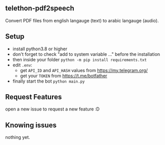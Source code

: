 ## telethon-pdf2speech
Convert PDF files from english langauge (text) to arabic langauge (audio). 

## Setup
- install python3.8 or higher
- don't forget to check "add to system variable ..." before the installation
- then inside your folder `python -m pip install requirements.txt`
- edit `.env`:
    - get `API_ID` and `API_HASH` values from https://my.telegram.org/
    - get your `TOKEN` from https://t.me/botfather
- finally start the bot `python main.py`

## Request Features
open a new issue to request a new feature :D


## Knowing issues
nothing yet.
